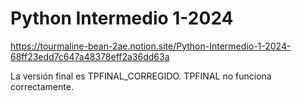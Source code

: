 # Python Intermedio 1-2024

https://tourmaline-bean-2ae.notion.site/Python-Intermedio-1-2024-68ff23edd7c647a48378eff2a36dd63a

La versión final es TPFINAL_CORREGIDO. TPFINAL no funciona correctamente.
